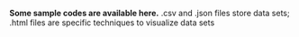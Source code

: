 **Some sample codes are available here.**
.csv and .json files store data sets;   
.html files are specific techniques to visualize data sets
